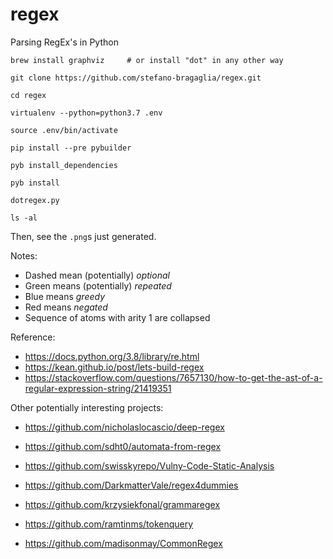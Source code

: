 # regex
Parsing RegEx's in Python
    
    brew install graphviz     # or install "dot" in any other way
    
    git clone https://github.com/stefano-bragaglia/regex.git
    
    cd regex
    
    virtualenv --python=python3.7 .env
    
    source .env/bin/activate
    
    pip install --pre pybuilder
    
    pyb install_dependencies
    
    pyb install 
    
    dotregex.py
    
    ls -al
    
Then, see the `.png`s just generated.

Notes:
* Dashed mean (potentially) *optional*
* Green means (potentially) *repeated*
* Blue means *greedy*
* Red means *negated*
* Sequence of atoms with arity 1 are collapsed

Reference:
* https://docs.python.org/3.8/library/re.html
* https://kean.github.io/post/lets-build-regex
* https://stackoverflow.com/questions/7657130/how-to-get-the-ast-of-a-regular-expression-string/21419351

Other potentially interesting projects:
* https://github.com/nicholaslocascio/deep-regex
* https://github.com/sdht0/automata-from-regex
* https://github.com/swisskyrepo/Vulny-Code-Static-Analysis

* https://github.com/DarkmatterVale/regex4dummies
* https://github.com/krzysiekfonal/grammaregex
* https://github.com/ramtinms/tokenquery
* https://github.com/madisonmay/CommonRegex